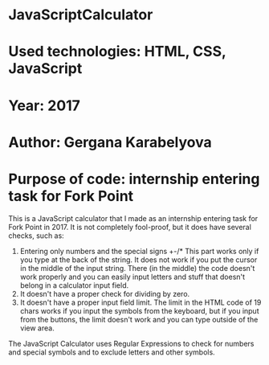 # JavaScriptCalculator
# Used technologies: HTML, CSS, JavaScript
# Year: 2017
# Author: Gergana Karabelyova
# Purpose of code: internship entering task for Fork Point

This is a JavaScript calculator that I made as an internship entering task for Fork Point in 2017. 
It is not completely fool-proof, but it does have several checks, such as:
1. Entering only numbers and the special signs +-/* This part works only if you type at the back of the string. It does not work
   if you put the cursor in the middle of the input string. There (in the middle) the code doesn't work properly and you can easily
   input letters and stuff that doesn't belong in a calculator input field.
2. It doesn't have a proper check for dividing by zero.
3. It doesn't have a proper input field limit. The limit in the HTML code of 19 chars works if you input the symbols from the keyboard,
   but if you input from the buttons, the limit doesn't work and you can type outside of the view area.
   
The JavaScript Calculator uses Regular Expressions to check for numbers and special symbols and to exclude letters and other symbols.
